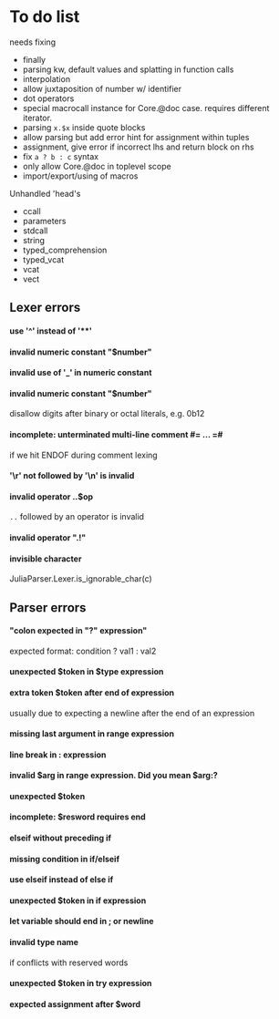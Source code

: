 # To do list




needs fixing
+ finally 
+ parsing kw, default values and splatting in function calls
+ interpolation
+ allow juxtaposition of number w/ identifier
+ dot operators
+ special macrocall instance for Core.@doc case. requires different iterator.
+ parsing `x.$x` inside quote blocks
+ allow parsing but add error hint for assignment within tuples
+ assignment, give error if incorrect lhs and return block on rhs
+ fix `a ? b : c` syntax
+ only allow Core.@doc in toplevel scope
+ import/export/using of macros 


Unhandled 'head's
+ ccall
+ parameters
+ stdcall
+ string
+ typed_comprehension
+ typed_vcat
+ vcat
+ vect


## Lexer errors
#### use '^' instead of '**'
#### invalid numeric constant "$number"
#### invalid use of '_' in numeric constant
#### invalid numeric constant "$number"
disallow digits after binary or octal literals, e.g. 0b12
#### incomplete: unterminated multi-line comment #= ... =#
if we hit ENDOF during comment lexing
#### '\\r' not followed by '\\n' is invalid
#### invalid operator ..$op
`..` followed by an operator is invalid
#### invalid operator \".!\"
#### invisible character
JuliaParser.Lexer.is_ignorable_char(c)


## Parser errors
#### "colon expected in \"?\" expression"
expected format: condition ? val1 : val2
#### unexpected $token in $type expression
#### extra token $token after end of expression
usually due to expecting a newline after the end of an expression
#### missing last argument in range expression
#### line break in : expression
#### invalid $arg in range expression. Did you mean $arg:?
#### unexpected $token
#### incomplete: $resword requires end
#### elseif without preceding if
#### missing condition in if/elseif
#### use elseif instead of else if
#### unexpected $token in if expression
#### let variable should end in ; or newline
#### invalid type name
if conflicts with reserved words
#### unexpected $token in try expression
#### expected assignment after $word

